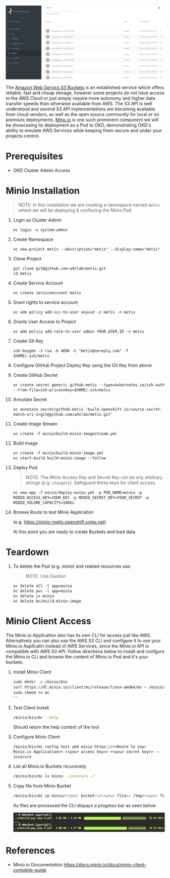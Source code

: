 ![Intro](./docs/minio-io-screenshot.png)

The [Amazon Web Servics S3 Buckets](https://aws.amazon.com/s3/) is an established service which offers reliable, fast and cheap storage, however some projects do not have access to the AWS Cloud or just simply require more autonomy and higher data transfer speeds than otherwise available from AWS. The S3 API is well understood and several S3 API implementations are becoming available from cloud vendors, as well as the open source community for local or on premises deployments. [Mino.io](https://minio.io) is one such prominent component we will be showcasing its deployment as a Pod to OKD, demonstrating OKD's ability to emulate AWS Services while keeping them secure and under your projects control.

# Prerequisites

* OKD Cluster Admin Access

# Minio Installation

>NOTE: In this installation we are creating a namespace named `metis` where we will be deploying & confiuring the Minio Pod

1. Login as Cluster Admin

    ```
    oc login -u system:admin
    ```

1. Create Namespace

	```
	oc new-project metis --description="metis" --display-name="metis"
	```

1. Clone Project

	```
	git clone git@github.com:advlab/metis.git
	cd metis
	```

1. Create Service Account

	```
	oc create serviceaccount metis
	```

1. Grant rights to service account

	```
	oc adm policy add-scc-to-user anyuid -z metis -n metis
	```

1. Grants User Access to Project

	```
	oc adm policy add-role-to-user admin YOUR_USER_ID -n metis
	```

1. Create Git Key

	```
	ssh-keygen -t rsa -b 4096 -C "metis@noreply.com" -f $HOME/.ssh/metis
	```

1. Configure GitHub Project Deploy Key using the Git Key from above

1. Create GitHub Secret

	```
	oc create secret generic github-metis --type=kubernetes.io/ssh-auth --from-file=ssh-privatekey=$HOME/.ssh/metis
	```

1. Annotate Secret

	```
	oc annotate secret/github-metis 'build.openshift.io/source-secret-match-uri-1=git@github.com/advlab/metis.git'
	```

1. Create Image Stream

	```
	oc create -f minio/build-minio-imagestream.yml
	```

1. Build Image

	```
	oc create -f minio/build-minio-image.yml
	oc start-build build-minio-image --follow
	```

1. Deploy Pod

	>NOTE: The Minio Access Key and Secret Key can be any arbitrary strings (e.g. `changeit`). Safeguard these keys for client access.

	```
	oc new-app -f minio/deploy-minio.yml -p POD_NAME=minio -p MINIO_ACCESS_KEY=YOUR_KEY -p MINIO_SECRET_KEY=YOUR_SECRET -p MINIO_VOLUME_CAPACITY=100Gi
	```

1. Browse Route to test Minio Application

	(e.g. https://minio-metis.openshift.sytes.net)

	At this point you are ready to create Buckets and load data 

# Teardown

1. To delete the Pod (e.g. *minio*) and related resources use:

    >NOTE: Use Caution

    ```
	oc delete all -l app=minio
	oc delete pvc -l app=minio
	oc delete is minio
	oc delete bc/build-minio-image
    ```

# Minio Client Access

The Minio.io Application also has its own CLI for access just like AWS. Alternatively you can also use the AWS S3 CLI and configure it to use your Minio.io Applicatin instead of AWS Services, since the Minio.io API is compatible with AWS S3 API. Follow directions below to install and confgure the Minio.io CLI and browse the content of Minio.io Pod and it's your buckets.

1. Install Minio Client

	```bash
	sudo mkdir -p /minio/bin
	curl https://dl.minio.io/client/mc/release/linux-amd64/mc > /minio/bin/mc
	sudo chmod +x mc
	``

1. Test Client Install

	```bash
	/minio/bin/mc --help
	```

	Should return the help content of the tool

1. Configure Minio Client

	```
	/minio/bin/mc config host add minio https://<<Route to your Minio.io Application>> <<your access key>> <<your secret key>> --insecure
	```

1. List all Minio.io Buckets recursively

	```bash
	/minio/bin/mc ls minio --insecure -r
	```

1. Copy file from Minio Bucket

	```bash
	/minio/bin/mc cp minio/<<your bucket>>/<<your file>> /tmp/<<your file>> --insecure
	```

	As files are processed the CLI dispays a progress bar as seen below

	![image](./docs/minio-io-cli-progressbars.png)

# References

* Minio.io Documentation https://docs.minio.io/docs/minio-client-complete-guide 
